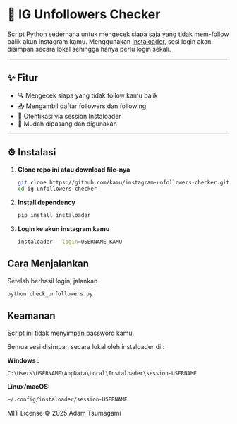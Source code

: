 # 📸 IG Unfollowers Checker

Script Python sederhana untuk mengecek siapa saja yang tidak mem-follow balik akun Instagram kamu. Menggunakan [Instaloader](https://instaloader.github.io/), sesi login akan disimpan secara lokal sehingga hanya perlu login sekali.

---

## ✨ Fitur

- 🔍 Mengecek siapa yang tidak follow kamu balik
- 📥 Mengambil daftar followers dan following
- 🔐 Otentikasi via session Instaloader
- 📄 Mudah dipasang dan digunakan

---

## ⚙️ Instalasi

1. **Clone repo ini atau download file-nya**
   ```bash
   git clone https://github.com/kamu/instagram-unfollowers-checker.git
   cd ig-unfollowers-checker
2. **Install dependency**
   ```bash
   pip install instaloader
4. **Login ke akun instagram kamu**
   ```bash
   instaloader --login=USERNAME_KAMU

## Cara Menjalankan
Setelah berhasil login, jalankan
```bash
python check_unfollowers.py
```

## Keamanan
Script ini tidak menyimpan password kamu.

Semua sesi disimpan secara lokal oleh instaloader di :

**Windows :**
```bash
C:\Users\USERNAME\AppData\Local\Instaloader\session-USERNAME
```

**Linux/macOS:**
```bash
~/.config/instaloader/session-USERNAME
```

MIT License © 2025 Adam Tsumagami
